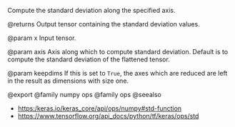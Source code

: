 Compute the standard deviation along the specified axis.

@returns
    Output tensor containing the standard deviation values.

@param x
Input tensor.

@param axis
Axis along which to compute standard deviation.
Default is to compute the standard deviation of the
flattened tensor.

@param keepdims
If this is set to `True`, the axes which are reduced are left
in the result as dimensions with size one.

@export
@family numpy ops
@family ops
@seealso
+ <https:/keras.io/keras_core/api/ops/numpy#std-function>
+ <https://www.tensorflow.org/api_docs/python/tf/keras/ops/std>

